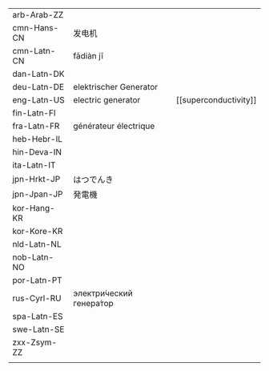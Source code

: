 | | | |
|-|-|-|
| arb-Arab-ZZ |  |  |
| cmn-Hans-CN | 发电机 |  |
| cmn-Latn-CN | fādiàn jī |  |
| dan-Latn-DK |  |  |
| deu-Latn-DE | elektrischer Generator |  |
| eng-Latn-US | electric generator | [[superconductivity]] |
| fin-Latn-FI |  |  |
| fra-Latn-FR | générateur électrique |  |
| heb-Hebr-IL |  |  |
| hin-Deva-IN |  |  |
| ita-Latn-IT |  |  |
| jpn-Hrkt-JP | はつでんき |  |
| jpn-Jpan-JP | 発電機 |  |
| kor-Hang-KR |  |  |
| kor-Kore-KR |  |  |
| nld-Latn-NL |  |  |
| nob-Latn-NO |  |  |
| por-Latn-PT |  |  |
| rus-Cyrl-RU | электри́ческий генера́тор |  |
| spa-Latn-ES |  |  |
| swe-Latn-SE |  |  |
| zxx-Zsym-ZZ |  |  |
|  |  |  |